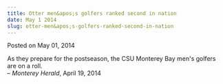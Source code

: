 ```yaml
---
title: Otter men&apos;s golfers ranked second in nation
date: May 1 2014
slug: otter-men&apos;s-golfers-ranked-second-in-nation
---
```


 



<span class="date">Posted on May 01, 2014    </span>
<p>As they prepare for the postseason, the CSU Monterey Bay men&apos;s
golfers are on a roll.&#xA0;<br>
&#x2013; <em>Monterey Herald</em>, April 19, 2014</br></p>





```
